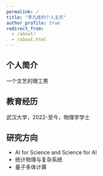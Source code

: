 ```yaml
---
permalink: /
title: "李凡成的个人主页"
author_profile: true
redirect_from: 
  - /about/
  - /about.html
---
```

## 个人简介

一个文艺的理工男

## 教育经历

武汉大学，2022-至今，物理学学士

## 研究方向

- AI for Science and Science for AI
- 统计物理与复杂系统
- 量子多体计算
